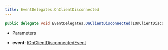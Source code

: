 ```yaml
---
title: EventDelegates.OnClientDisconnected
---
```


```csharp
public delegate void EventDelegates.OnClientDisconnected(IOnClientDisconnectedEvent @event)
```

- Parameters

- **event**: [IOnClientDisconnectedEvent](/docs/api/shared/events/ionclientdisconnectedevent)

